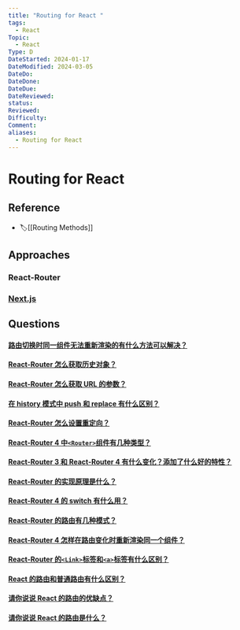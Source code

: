 ```yaml
---
title: "Routing for React "
tags:
  - React
Topic:
  - React
Type: D
DateStarted: 2024-01-17
DateModified: 2024-03-05
DateDo:
DateDone:
DateDue:
DateReviewed:
status:
Reviewed:
Difficulty:
Comment:
aliases:
  - Routing for React
---
```


# Routing for React

## Reference

- 🏷️[[Routing Methods]]

## Approaches

### React-Router

### [Next.js](Next.js)

## Questions

#### [路由切换时同一组件无法重新渲染的有什么方法可以解决？](https://github.com/haizlin/fe-interview/issues/833)

#### [React-Router 怎么获取历史对象？](https://github.com/haizlin/fe-interview/issues/922)

#### [React-Router 怎么获取 URL 的参数？](https://github.com/haizlin/fe-interview/issues/921)

#### [在 history 模式中 push 和 replace 有什么区别？](https://github.com/haizlin/fe-interview/issues/778)

#### [React-Router 怎么设置重定向？](https://github.com/haizlin/fe-interview/issues/777)

#### [React-Router 4 中`<Router>`组件有几种类型？](https://github.com/haizlin/fe-interview/issues/776)

#### [React-Router 3 和 React-Router 4 有什么变化？添加了什么好的特性？](https://github.com/haizlin/fe-interview/issues/775)

#### [React-Router 的实现原理是什么？](https://github.com/haizlin/fe-interview/issues/774)

#### [React-Router 4 的 switch 有什么用？](https://github.com/haizlin/fe-interview/issues/773)

#### [React-Router 的路由有几种模式？](https://github.com/haizlin/fe-interview/issues/772)

#### [React-Router 4 怎样在路由变化时重新渲染同一个组件？](https://github.com/haizlin/fe-interview/issues/771)

#### [React-Router 的`<Link>`标签和`<a>`标签有什么区别？](https://github.com/haizlin/fe-interview/issues/770)

#### [React 的路由和普通路由有什么区别？](https://github.com/haizlin/fe-interview/issues/728)

#### [请你说说 React 的路由的优缺点？](https://github.com/haizlin/fe-interview/issues/727)

#### [请你说说 React 的路由是什么？](https://github.com/haizlin/fe-interview/issues/726)
